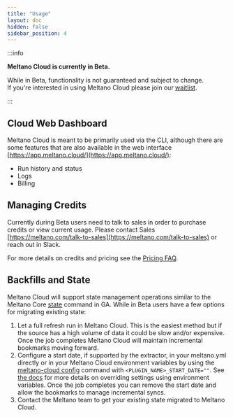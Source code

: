 ```yaml
---
title: "Usage"
layout: doc
hidden: false
sidebar_position: 4
---
```


:::info

<p><strong>Meltano Cloud is currently in Beta.</strong></p>
<p>While in Beta, functionality is not guaranteed and subject to change. <br /> If you're interested in using Meltano Cloud please join our <a href="https://meltano.com/cloud/">waitlist</a>.</p>

:::

## Cloud Web Dashboard

Meltano Cloud is meant to be primarily used via the CLI, although there are some features that are also available in the web interface [https://app.meltano.cloud/](https://app.meltano.cloud/):

- Run history and status
- Logs
- Billing

## Managing Credits

Currently during Beta users need to talk to sales in order to purchase credits or view current usage.
Please contact Sales [https://meltano.com/talk-to-sales](https://meltano.com/talk-to-sales) or reach out in Slack.

For more details on credits and pricing see the [Pricing FAQ](https://meltano.com/pricing/).

## Backfills and State

Meltano Cloud will support state management operations similar to the Meltano Core [state](/reference/command-line-interface#state) command in GA.
While in Beta users have a few options for migrating existing state:

1. Let a full refresh run in Meltano Cloud.
   This is the easiest method but if the source has a high volume of data it could be slow and/or expensive.
   Once the job completes Meltano Cloud will maintain incremental bookmarks moving forward.
2. Configure a start date, if supported by the extractor, in your meltano.yml directly or in your Meltano Cloud environment variables by using the [meltano-cloud config](/cloud/cloud-cli#config) command with `<PLUGIN_NAME>_START_DATE=""`.
   See [the docs](/guide/configuration#configuring-settings) for more details on overriding settings using environment variables.
   Once the job completes you can remove the start date and allow the bookmarks to manage incremental syncs.
3. Contact the Meltano team to get your existing state migrated to Meltano Cloud.
